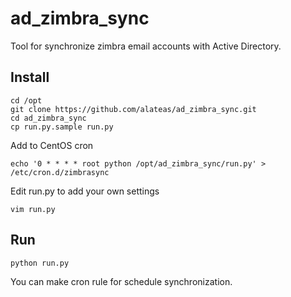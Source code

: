 ad_zimbra_sync
==============

Tool for synchronize zimbra email accounts with Active Directory.

## Install

    cd /opt
    git clone https://github.com/alateas/ad_zimbra_sync.git
    cd ad_zimbra_sync
    cp run.py.sample run.py
Add to CentOS cron

    echo '0 * * * * root python /opt/ad_zimbra_sync/run.py' > /etc/cron.d/zimbrasync
Edit run.py to add your own settings

    vim run.py
    
## Run

    python run.py
    
You can make cron rule for schedule synchronization.
